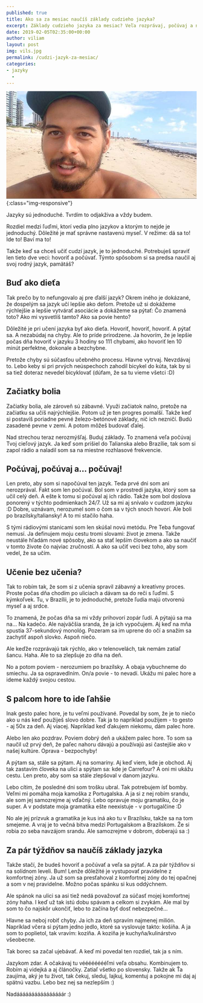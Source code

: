 ```yaml
---
published: true
title: Ako sa za mesiac naučíš základy cudzieho jazyka?
excerpt: Základy cudzieho jazyka za mesiac? Veľa rozprávaj, počúvaj a nerob sa robiť chyby. To je celé "tajomstvo" :)
date: 2019-02-05T02:35:00+00:00
author: viliam
layout: post
img: vils.jpg
permalink: /cudzi-jazyk-za-mesiac/
categories: 
- jazyky 
  - 
---
```


![Viliam Brozman](/images/vil.jpg){:class="img-responsive"}

Jazyky sú jednoduché. Tvrdím to odjakživa a vždy budem.

Rozdiel medzi ľuďmi, ktorí vedia plno jazykov a ktorým to nejde je jednoduchý. 
Dôležité je mať správne nastavenú myseľ. V režime: dá sa to! Ide to! Baví ma to!

Takže keď sa chceš učiť cudzí jazyk, je to jednoduché. Potrebuješ spraviť
len tieto dve veci: hovoriť a počúvať. Týmto spôsobom si sa predsa naučil aj
svoj rodný jazyk, pamätáš?

## Buď ako dieťa

Tak prečo by to nefungovalo aj pre ďalší jazyk? Okrem iného je dokázané, že
dospelým sa jazyk učí lepšie ako deťom. Pretože už si dokážeme
rýchlejšie a lepšie vytvárať asociácie a dokážeme sa pýtať: Čo znamená toto?
Ako mi vysvetlíš tamto? Ako sa povie hento?


Dôležité je pri učení jazyka byť ako dieťa. Hovoriť, hovoriť, hovoriť. A pýtať
sa. A nezabúdaj na chyby. Ale to príde prirodzene. Ja hovorím, že je lepšie
počas dňa hovoriť v jazyku 3 hodiny so 111 chybami, ako hovoriť len 10 minút
perfektne, dokonale a bezchybne.

Pretože chyby sú súčasťou učebného procesu. Hlavne vytrvaj. Nevzdávaj to. Lebo
keby si pri prvých neúspechoch zahodil bicykel do kúta, tak by si sa tiež
doteraz nevedel bicyklovať (dúfam, že sa tu vieme všetci :D)

## Začiatky bolia

Začiatky bolia, ale zároveň sú zábavné. Využi začiatok nalno, pretože na 
začiatku sa učíš najrýchlejšie. Potom už je ten progres pomalší. Takže keď
si postavíš poriadne pevné železo-betónové základy, nič ich nezničí. Budú
zasadené pevne v zemi. A potom môžeš budovať ďalej.

Nad strechou teraz nerozmýšľaj. Buduj základy. To znamená veľa počúvaj Tvoj cieľový jazyk.
Ja keď som prišiel do Talianska alebo Brazílie, tak som si zapol rádio a 
naladil som sa na miestne rozhlasové frekvencie.

## Počúvaj, počúvaj a... počúvaj!

Len preto, aby som si napočúval ten jazyk. Teda prvé dni som ani nerozprával.
Fakt som len počúval. Bol som v prostredí jazyka, ktorý som sa učil celý deň.
A ešte k tomu si počúval aj ich rádio. Takže som bol doslova ponorený v
týchto podmienkach 24/7. Už sa mi aj snívalo v cudzom jazyku :D
Dobre, uznávam, nerozumel som o čom sa v tých snoch hovorí. Ale boli po
brazílsky/taliansky! A to mi stačilo haha.

S tými rádiovými stanicami som len skúšal novú metódu. Pre Teba fungovať nemusí.
Ja definujem moju cestu tromi slovami: život je zmena. Takže neustále hľadám
nové spôsoby, ako sa stať lepším človekom a ako sa naučiť v tomto živote
čo najviac zručností. A ako sa učiť veci bez toho, aby som vedel, že sa učím.

## Učenie bez učenia?

Tak to robím tak, že som si z učenia spravil zábavný a kreatívny proces. 
Proste počas dňa chodím po uliciach a dávam sa do reči s ľuďmi. S kýmkoľvek.
Tu, v Brazílii, je to jednoduché, pretože ľudia majú otvorenú myseľ a aj srdce.

To znamená, že počas dňa sa mi vždy prihovorí zopár ľudí. A pýtajú sa ma na...
Na kadečo. Ale najväčšia sranda, že ja ich vypočujem. Aj keď na mňa
spustia 37-sekundový monológ. Pozeram sa im uprene do očí a snažím sa 
zachytiť aspoň slovko. Aspoň niečo.

Ale keďže rozprávajú tak rýchlo, ako v telenovelách, tak nemám zatiaľ šancu.
Haha. Ale to sa zlepšuje zo dňa na deň.

No a potom poviem - nerozumiem po brazílsky. A obaja vybuchneme do smiechu.
Ja sa ospravedlním. On/a povie - to nevadí. Ukážu mi palec hore a ideme
každý svojou cestou.

## S palcom hore to ide ľahšie

Inak gesto palec hore, je tu veľmi používané. Povedal by som, že je to niečo
ako u nás keď použiješ slovo dobre. Tak ja to napríklad použijem - to gesto -
aj 50x za deň. Aj viacej. Napríklad keď ďakujem niekomu, dám palec hore.

Alebo len ako pozdrav. Poviem dobrý deň a ukážem palec hore. To som sa naučil
už prvý deň, že paľec nahoru dávajú a používajú asi častejšie ako v našej
kultúre. Oprava - bezpochyby!

A pýtam sa, stále sa pýtam. Aj na somariny. Aj keď viem, kde je obchod. Aj
tak zastavím človeka na ulici a spýtam sa: kde je Carrefour? A oni mi ukážu
cestu. Len preto, aby som sa stále zlepšoval v danom jazyku.

Lebo cítim, že posledné dni som trošku ubral. Tak potrebujem ísť bomby. Veľmi
mi pomáha moja kamoška z Portugalska. A ja si z nej robím srandu, ale som jej
samozrejme aj vďačný. Lebo opravuje moju gramatiku, čo je super. A v podstate
moja gramatika ešte neexistuje - v portugalčine :D

No ale jej prízvuk a gramatika je kus iná ako tu v Brazílsku, takže sa na tom
smejeme. A vraj je to večná bitva medzi Portugalskom a Brazílskom. Že si robia
zo seba navzájom srandu. Ale samozrejme v dobrom, doberajú sa :)

## Za pár týždňov sa naučíš základy jazyka

Takže stačí, že budeš hovoriť a počúvať a veľa sa pýtať. A za pár týždňov
si na solídnom leveli. Bum! Lenže dôležité je vystupovať pravidelne z komfortnej
zóny. Ja už som sa presťahoval z komfortnej zóny do tej opačnej a som v nej
pravidelne. Možno počas spánku si kus oddýchnem.

Ale spánok na ulici sa asi tiež nedá považovať za súčasť mojej komfortnej zóny
haha. I keď už tak istú dobu spávam a celkom si zvykám. Ale mal by som to čo
najskôr ukončiť, lebo to začína byť dosť nebezpečné...

Hlavne sa neboj robiť chyby. Ja ich za deň spravím najmenej milión. Napríklad
včera si pýtam jedno jedlo, ktoré sa vyslovuje takto: košíňa. A ja som
to poplietol, tak vravím: kozíňa. A kozíňa je kuchyňa/kulinárstvo všeobecne.

Tak borec sa začal ujebávať. A keď mi povedal ten rozdiel, tak ja s ním.

Jazykom zdar. A očakávaj tu vééééééééľmi veľa obsahu. Kombinujem to. Robím
aj videjká a aj článočky. Zatiaľ všetko po slovensky. Takže ak Ťa zaujíma,
aký je tu život, tak čekuj, sleduj, lajkuj, komentuj a pokojne mi daj aj
spätnú vazbu. Lebo bez nej sa nezlepším :)

Nadáááááááááááááááár :)
